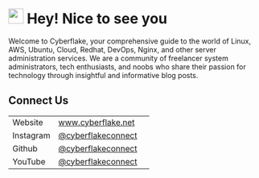 <h1><img width="30" src="https://user-images.githubusercontent.com/61092093/228323287-27d26eb2-d404-47ea-a931-836dd4e36e0e.png"> Hey! Nice to see you </h1>

Welcome to Cyberflake, your comprehensive guide to the world of Linux, AWS, Ubuntu, Cloud, Redhat, DevOps, Nginx, and other server administration services. We are a community of freelancer system administrators, tech enthusiasts, and noobs who share their passion for technology through insightful and informative blog posts.

<h2>Connect Us</h2>

<table>
  <tr>
    <td>Website</td>
    <td><a href="https://cyberflake.net/">www.cyberflake.net</a></td>
    <td></td>
  </tr>
  <tr>
    <td>Instagram</td>
    <td><a href="https://www.instagram.com/cyberflakeconnect/">@cyberflakeconnect</a></td>
    <td></td>
  </tr>
  <tr>
    <td>Github</td>
    <td><a href="https://github.com/cyberflakeconnect">@cyberflakeconnect</a></td>
    <td></td>
  </tr>
  <tr>
    <td>YouTube</td>
    <td><a href="https://www.youtube.com/@cyberflakeconnect">@cyberflakeconnect</a></td>
    <td></td>
  </tr>
</table>
